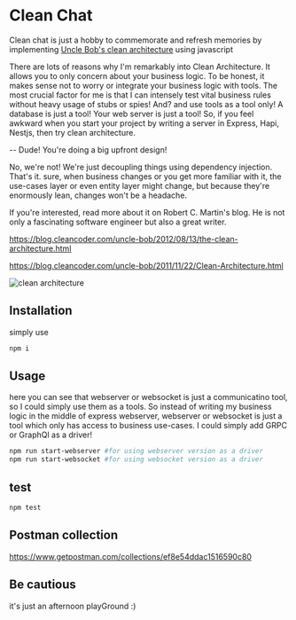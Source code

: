 # Clean Chat
Clean chat is just a hobby to commemorate and refresh memories by implementing [Uncle Bob's clean architecture](https://blog.cleancoder.com/uncle-bob/2012/08/13/the-clean-architecture.html) using javascript



There are lots of reasons why I'm remarkably into Clean Architecture. It allows you to only concern about your business logic. To be honest, it makes sense not to worry or integrate your business logic with tools. The most crucial factor for me is that I can intensely test vital business rules without heavy usage of stubs or spies! And? and use tools as a tool only! A database is just a tool! Your web server is just a tool! So, if you feel awkward when you start your project by writing a server in Express, Hapi, Nestjs, then try clean architecture.

-- Dude! You're doing a big upfront design!

No, we're not! We're just decoupling things using dependency injection. That's it. sure, when business changes or you get more familiar with it, the use-cases layer or even entity layer might change, but because they're enormously lean, changes won't be a headache.

If you're interested, read more about it on Robert C. Martin's blog. He is not only a fascinating software engineer but also a great writer.

https://blog.cleancoder.com/uncle-bob/2012/08/13/the-clean-architecture.html

https://blog.cleancoder.com/uncle-bob/2011/11/22/Clean-Architecture.html

![clean architecture](https://blog.cleancoder.com/uncle-bob/images/2012-08-13-the-clean-architecture/CleanArchitecture.jpg)


## Installation

simply use

```bash
npm i
```

## Usage
here you can see that webserver or websocket is just a communicatino tool, so I could simply use them as a tools. So instead of writing my business logic in the middle of express webserver, webserver or websocket is just a tool which only has access to business use-cases. I could simply add GRPC or GraphQl as a driver!

```bash
npm run start-webserver #for using webserver version as a driver
npm run start-websocket #for using websocket version as a driver
```

## test

```bash
npm test
```

## Postman collection
https://www.getpostman.com/collections/ef8e54ddac1516590c80


## Be cautious
it's just an afternoon playGround :)